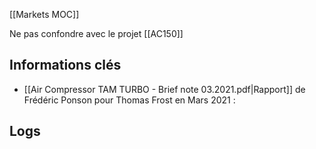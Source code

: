 [[Markets MOC]]

Ne pas confondre avec le projet [[AC150]]

## Informations clés

- [[Air Compressor TAM TURBO - Brief note 03.2021.pdf|Rapport]] de Frédéric Ponson pour Thomas Frost en Mars 2021 : 

## Logs